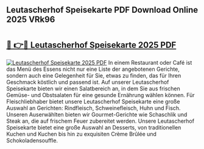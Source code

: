 ## Leutascherhof Speisekarte PDF Download Online 2025 VRk96

# <h2><a href="http://gc73pit.nevu.top/?p=Leutascherhof+Speisekarte">🔗 👉🔴 Leutascherhof Speisekarte 2025 PDF</a></h2>

[![Leutascherhof Speisekarte 2025 PDF](https://i.imgur.com/dBaPXMq.png)](http://gc73pit.nevu.top/?p=Leutascherhof+Speisekarte)
In einem Restaurant oder Café ist das Menü des Essens nicht nur eine Liste der angebotenen Gerichte, sondern auch eine Gelegenheit für Sie, etwas zu finden, das für Ihren Geschmack köstlich und passend ist. Auf unserer Leutascherhof Speisekarte bieten wir einen Salatbereich an, in dem Sie aus frischen Gemüse- und Obstsalaten für eine gesunde Ernährung wählen können. Für Fleischliebhaber bietet unsere Leutascherhof Speisekarte eine große Auswahl an Gerichten: Rindfleisch, Schweinefleisch, Huhn und Fisch. Unseren Auserwählten bieten wir Gourmet-Gerichte wie Schaschlik und Steak an, die auf frischem Feuer zubereitet werden. Unsere Leutascherhof Speisekarte bietet eine große Auswahl an Desserts, von traditionellen Kuchen und Kuchen bis hin zu exquisiten Crème Brûlée und Schokoladensouffle.

